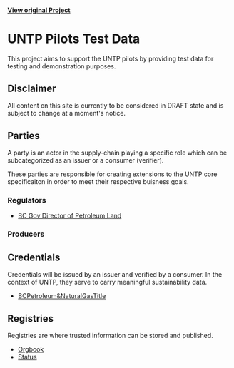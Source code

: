 #### [View original Project](https://github.com/w3c-ccg/did.actor)

# UNTP Pilots Test Data

This project aims to support the UNTP pilots by providing test data for testing and demonstration purposes.

## Disclaimer

All content on this site is currently to be considered in DRAFT state and is subject to change at a moment's notice.

## Parties

A party is an actor in the supply-chain playing a specific role which can be subcategorized as an issuer or a consumer (verifier).

These parties are responsible for creating extensions to the UNTP core specificaiton in order to meet their respective buisness goals.

### Regulators

- [BC Gov Director of Petroleum Land](parties/regulators/DIRECTOR-OF-PETROLEUM-LANDS/README.md)

### Producers

## Credentials

Credentials will be issued by an issuer and verified by a consumer. In the context of UNTP, they serve to carry meaningful sustainability data.

- [BCPetroleum&NaturalGasTitle](credentials/png/README.md)

## Registries

Registries are where trusted information can be stored and published.

- [Orgbook](registries/orgbook/README.md)
- [Status](registries/status/README.md)